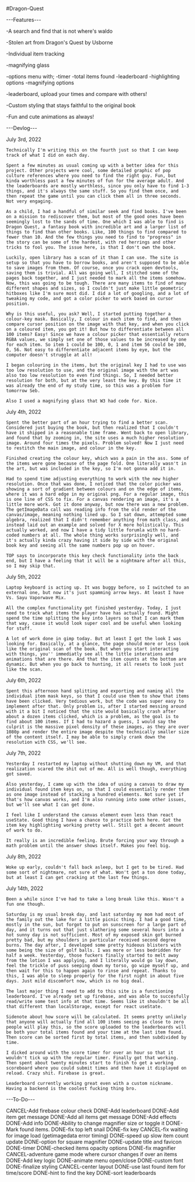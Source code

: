 #Dragon-Quest

---Features---

-A search and find that is not where's waldo

-Stolen art from Dragon's Quest by Usborne

-Individual item tracking

-magnifying glass

-options menu with;
    -timer
    -total items found
    -leaderboard
    -highlighting options
    -magnifying options

-leaderboard, upload your times and compare with others!

-Custom styling that stays faithful to the original book

-Fun and cute animations as always!

---Devlog---

July 3rd, 2022

    Technically I'm writing this on the fourth just so that I can keep track of what I did on each day. 

    Spent a few minutes as usual coming up with a better idea for this project. Other projects were cool, some detailed graphic of pop culture references where you need to find the right guy. Fun, but kinda worthless past a few minutes of fun for the average adult. And the leaderboards are mostly worthless, since you only have to find 1-3 things, and it's always the same stuff. So you find them once, and then repeat the game until you can click them all in three seconds. Not very engaging.

    As a child, I had a handful of similar seek and find books. I've been on a mission to rediscover them, but most of the good ones have been seemingly lost to the sands of time. One which I was able to find is Dragon Quest, a fantasy book with incredible art and a larger list of things to find than other books. Like, 100 things to find compared to fewer than 10. And the few things you need to find to "progress" in the story can be some of the hardest, with red herrings and other tricks to fool you. The issue here, is that I don't own the book.

    Luckily, open library has a scan of it than I can use. The site is setup so that you have to borrow books, and aren't supposed to be able to save images from them. Of course, once you crack open devtools, saving them is trivial. All was going well, I stitched some of the pages back together, and I just needed to mark all the items somehow. Now, this was going to be tough. There are many items to find of many different shapes and sizes, so I couldn't just make little geometric hitboxes like I'm sure most did. I did a lot of googling, and a lot of tweaking my code, and got a color picker to work based on cursor position. 

    Why is this useful, you ask? Well, I started putting together a colour-key mask. Basically, I colour in each item to find, and then compare cursor position on the image with that key, and when you click on a coloured item, you got it! But how to differentiate between all 100 items? Easy! Since we have a colour picker that essentially return RGBA values, we simply set one of those values to be increased by one for each item. So item 1 could be 100, 0, 1 and item 56 could be 100, 0, 56. Not easy to differentiate adjacent items by eye, but the computer doesn't struggle at all!

    I began colouring in the items, but the original key I had to use was too low resolution to use, and the original image with the art was also too low resolution to even find things. So, I needed better resolution for both, but at the very least the key. By this time it was already the end of my study time, so this was a problem for tomorrow Seb.

    Also I used a magnifying glass that W3 had code for. Nice.

July 4th, 2022

    Spent the better part of an hour trying to find a better scan. Considered just buying the book, but then realized that I couldn't have it shipped in a reasonable time frame. Went back to open library, and found that by zooming in, the site uses a much higher resolution image. Around four times the pixels. Problem solved! Now I just need to restitch the main image, and colour in the key.

    Finished creating the colour key, which was a pain in the ass. Some of the items were gone because of the page fold. One literally wasn't in the art, but was included in the key, so I'm not gonna add it in. 

    Had to spend time adjusting everything to work with the new higher resolution. Once that was done, I noticed that the color picker was showing a sort of gradient between colours and on the edge of items, where it was a hard edge in my original png. For a regular image, this is one line of CSS to fix. For a canvas rendering an image, it's a little more work. Got it done anyway, but now there was a new problem. The getImageData call was reading info from the old render of the canvas/image, meaning nothing lined up. So I sat down, attempted some algebra, realized that I didn't remember anything from math class, and instead laid out an example and solved for X more holistically. This actually worked, and now I have a tidy little forumla with no hard-coded numbers at all. The whole thing works surprisingly well, and it's actually kinda crazy having it side by side with the original book key and seeing all the same numbers pop up on hover. 

    TOP says to incorporate this key check functionality into the back end, but I have a feeling that it will be a nightmare after all this, so I may skip that. 

July 5th, 2022

    Laptop keyboard is acting up. It was buggy before, so I switched to an external one, but now it's just spamming arrow keys. At least I have Vs. Sayu Vaporwave Mix.

    All the complex functionality got finished yesterday. Today, I just need to track what items the player have has actually found. Might spend the time splitting the key into layers so that I can mark them that way, cause it would look super cool and be useful when looking for stuff.

    A lot of work done in gimp today. But at least I got the look I was looking for. Basically, at a glance, the page should more or less look like the original scan of the book. But when you start interacting with things, you'' immediatly see all the little interations and animations that are there. And that the item counts at the bottom are dynamic. But when you go back to hunting, it all resets to look just like the scan. 

July 6th, 2022

    Spent this afternoon hand splitting and exporting and naming all the individual item mask keys, so that I could use them to show that items have been clicked. Very tedious work, but the code was super easy to implement after that. Only problem is, after I started messing around with it a bit I noticed that the site would basically crash after about a dozen items clicked, which is a problem, as the goal is to find about 100 items. If I had to hazard a guess, I would say the culprit is the massive pixel density of these images, as they are over 1080p and render the entire image despite the technically smaller size of the content itself. I may be able to simply crank down the resolution with CSS, we'll see.

July 7th, 2022

    Yesterday I restarted my laptop without shutting down my VM, and that realization scared the shit out of me. All is well though, everything got saved. 

    Also yesterday, I came up with the idea of using a canvas to draw my individual found item keys on, so that I could essentially render them as one image instead of stacking a hundred elements. Not sure yet if that's how canvas works, and I'm also running into some other issues, but we'll see what I can get done.

    I feel like I understand the canvas element even less than react useState. Good thing I have a chance to practice both here. Got the item key highlighting working pretty well. Still got a decent amount of work to do.

    It really is an incredible feeling. Brute forcing your way through a math problem until the answer shows itself. Makes you feel big.

July 8th, 2022

    Woke up early, couldn't fall back asleep, but I get to be tired. Had some sort of nightmare, not sure of what. Won't get a ton done today, but at least I can get cracking at the last few things.

July 14th, 2022

    Been a while since I've had to take a long break like this. Wasn't a fun one though.

    Saturday is my usual break day, and last saturday my mom had most of the family out the lake for a little picnic thing. I had a good time, mostly in the sun, but forgot to put on sunscreen for a large part of day, and it turns out that just slathering some several hours into a hot sunny day is not sufficient. Most of my exposed skin got burned pretty bad, but my shoulders in particular received second degree burns. The day after, I developed some pretty hideous blisters with some being the size of golf balls. I was more or less bedridden for half a week. Yesterday, those fuckers finally started to melt away from the lotion I was applying, and I literally would go lay down, feel the trickle of puss seeping down my torso, go wipe myself up, and then wait for this to happen again to rinse and repeat. Thanks to this, I was able to sleep properly for the first night in about five days. Just mild discomfort now, which is no big deal.

    The last major thing I need to add to this site is a functioning leaderboard. I've already set up firebase, and was able to succesfully read/write some test info at that time. Seems like it shouldn't be all that different than localStorage, except for react useState. 

    Sidenote about how score will be calculated. It seems pretty unlikely that anyone will actually find all 100 items seeing as close to zero people will play this, so the score uploaded to the leaderboards will be both your total items found and your time at the last item found. Then score can be sorted first by total items, and then subdivided by time. 

    I dicked around with the score timer for over an hour so that it wouldn't tick up with the regular timer. Finally got that working. Then spent about twenty minutes start to finish to get a working scoreboard where you could submit times and then have it displayed on reload. Crazy shit. Firebase is great.

    Leaderboard currently working great even with a custom nickname. Having a backend is the coolest fucking thing bro.


---To-Do---

CANCEL-Add firebase colour check
DONE-Add leaderboard
DONE-Add item get message
DONE-Add all items get message
DONE-Add effects
DONE-Add info
DONE-Ability to change magnifier size or toggle it
DONE-Mark found items.
DONE-fix top left snail
DONE-fix key
CANCEL-fix waiting for image load (getimagedata error timing)
DONE-speed up slow item count update
DONE-option for square magnifier
DONE-update title and favicon
DONE-timer
DONE-checked items opacity options
DONE-fix magnifier
CANCEL-adventure game mode where cursor changes if over an items
DONE-Add key logic
DONE-animate menu open/close
DONE-custom font
DONE-finalize styling
CANCEL-center layout
DONE-use last found item for time/score
DONE-hint to find the key
DONE-sort leaderboards
